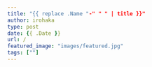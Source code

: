 ```yaml
---
title: "{{ replace .Name "-" " " | title }}"
author: irohaka
type: post
date: {{ .Date }}
url: /
featured_image: "images/featured.jpg"
tags: [""]
---
```

